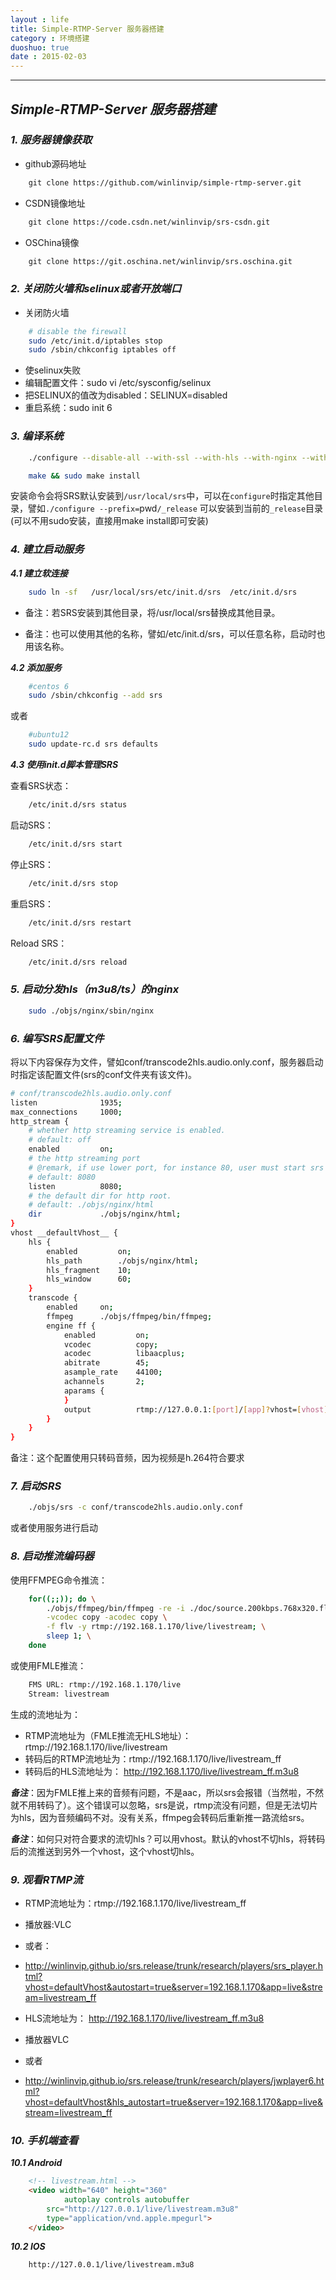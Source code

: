 ```yaml
---
layout : life
title: Simple-RTMP-Server 服务器搭建
category : 环境搭建
duoshuo: true
date : 2015-02-03
---
```


<!-- more -->

******

## ***Simple-RTMP-Server 服务器搭建***

### ***1. 服务器镜像获取***

* github源码地址

```html
	git clone https://github.com/winlinvip/simple-rtmp-server.git
```

* CSDN镜像地址

```html
	git clone https://code.csdn.net/winlinvip/srs-csdn.git
```

* OSChina镜像

```html
	git clone https://git.oschina.net/winlinvip/srs.oschina.git
```

### ***2. 关闭防火墙和selinux或者开放端口***

* 关闭防火墙

```sh
	# disable the firewall
	sudo /etc/init.d/iptables stop
	sudo /sbin/chkconfig iptables off
```

* 使selinux失败
 * 编辑配置文件：sudo vi /etc/sysconfig/selinux
 * 把SELINUX的值改为disabled：SELINUX=disabled
 * 重启系统：sudo init 6

### ***3. 编译系统***

```sh
	./configure --disable-all --with-ssl --with-hls --with-nginx --with-ffmpeg --with-transcode
```

```sh
	make && sudo make install
```
安装命令会将SRS默认安装到`/usr/local/srs`中，可以在`configure`时指定其他目录，譬如`./configure --prefix=`pwd`/_release` 可以安装到当前的`_release`目录(可以不用sudo安装，直接用make install即可安装)

### ***4. 建立启动服务***

***4.1 建立软连接***

```sh
	sudo ln -sf   /usr/local/srs/etc/init.d/srs  /etc/init.d/srs
```
* 备注：若SRS安装到其他目录，将/usr/local/srs替换成其他目录。

* 备注：也可以使用其他的名称，譬如/etc/init.d/srs，可以任意名称，启动时也用该名称。

***4.2 添加服务***

```sh
	#centos 6
	sudo /sbin/chkconfig --add srs
```

或者

```sh
	#ubuntu12
	sudo update-rc.d srs defaults
```

***4.3 使用init.d脚本管理SRS***

查看SRS状态：

```sh
	/etc/init.d/srs status
```

启动SRS：

```sh
	/etc/init.d/srs start
```

停止SRS：

```sh
	/etc/init.d/srs stop
```

重启SRS：

```sh
	/etc/init.d/srs restart
```

Reload SRS：

```sh
	/etc/init.d/srs reload
```

### ***5. 启动分发hls（m3u8/ts）的nginx***

```sh
	sudo ./objs/nginx/sbin/nginx
```

### ***6. 编写SRS配置文件***

将以下内容保存为文件，譬如conf/transcode2hls.audio.only.conf，服务器启动时指定该配置文件(srs的conf文件夹有该文件)。

```sh
# conf/transcode2hls.audio.only.conf
listen              1935;
max_connections     1000;
http_stream {
    # whether http streaming service is enabled.
    # default: off
    enabled         on;
    # the http streaming port
    # @remark, if use lower port, for instance 80, user must start srs by root.
    # default: 8080
    listen          8080;
    # the default dir for http root.
    # default: ./objs/nginx/html
    dir             ./objs/nginx/html;
}
vhost __defaultVhost__ {
    hls {
        enabled         on;
        hls_path        ./objs/nginx/html;
        hls_fragment    10;
        hls_window      60;
    }
    transcode {
        enabled     on;
        ffmpeg      ./objs/ffmpeg/bin/ffmpeg;
        engine ff {
            enabled         on;
            vcodec          copy;
            acodec          libaacplus;
            abitrate        45;
            asample_rate    44100;
            achannels       2;
            aparams {
            }
            output          rtmp://127.0.0.1:[port]/[app]?vhost=[vhost]/[stream]_[engine];
        }
    }
}
```

备注：这个配置使用只转码音频，因为视频是h.264符合要求

### ***7. 启动SRS***

```sh
	./objs/srs -c conf/transcode2hls.audio.only.conf
```
或者使用服务进行启动

### ***8. 启动推流编码器***

使用FFMPEG命令推流：

```sh
	for((;;)); do \
		./objs/ffmpeg/bin/ffmpeg -re -i ./doc/source.200kbps.768x320.flv \
		-vcodec copy -acodec copy \
		-f flv -y rtmp://192.168.1.170/live/livestream; \
		sleep 1; \
	done
```

或使用FMLE推流：

```sh
	FMS URL: rtmp://192.168.1.170/live
	Stream: livestream
```

生成的流地址为：

* RTMP流地址为（FMLE推流无HLS地址）：rtmp://192.168.1.170/live/livestream
* 转码后的RTMP流地址为：rtmp://192.168.1.170/live/livestream_ff
* 转码后的HLS流地址为： http://192.168.1.170/live/livestream_ff.m3u8

***备注***：因为FMLE推上来的音频有问题，不是aac，所以srs会报错（当然啦，不然就不用转码了）。这个错误可以忽略，srs是说，rtmp流没有问题，但是无法切片为hls，因为音频编码不对。没有关系，ffmpeg会转码后重新推一路流给srs。

***备注***：如何只对符合要求的流切hls？可以用vhost。默认的vhost不切hls，将转码后的流推送到另外一个vhost，这个vhost切hls。

### ***9. 观看RTMP流***

* RTMP流地址为：rtmp://192.168.1.170/live/livestream_ff
 * 播放器:VLC
 * 或者：
 * http://winlinvip.github.io/srs.release/trunk/research/players/srs_player.html?vhost=defaultVhost&autostart=true&server=192.168.1.170&app=live&stream=livestream_ff

* HLS流地址为： http://192.168.1.170/live/livestream_ff.m3u8
 * 播放器VLC
 * 或者
 * http://winlinvip.github.io/srs.release/trunk/research/players/jwplayer6.html?vhost=defaultVhost&hls_autostart=true&server=192.168.1.170&app=live&stream=livestream_ff

### ***10. 手机端查看***

***10.1 Android***

```html
	<!-- livestream.html -->
	<video width="640" height="360"
        	autoplay controls autobuffer 
		src="http://127.0.0.1/live/livestream.m3u8"
		type="application/vnd.apple.mpegurl">
	</video>
```

***10.2 IOS***

```url
	http://127.0.0.1/live/livestream.m3u8
```







